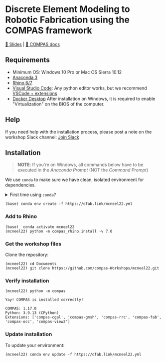 # Discrete Element Modeling to Robotic Fabrication using the COMPAS framework

[🎦 Slides](https://docs.google.com/presentation/d/1kVmHRZoP1LUJlZxQ2h7gCHguQFpE1iUs9BtcrIx7seQ/edit) | [📃 COMPAS docs](https://compas.dev)

## Requirements

* Minimum OS: Windows 10 Pro or Mac OS Sierra 10.12
* [Anaconda 3](https://www.anaconda.com/distribution/)
* [Rhino 6/7](https://www.rhino3d.com/download)
* [Visual Studio Code](https://code.visualstudio.com/): Any python editor works, but we recommend [VSCode + extensions](https://compas.dev/compas/latest/gettingstarted/vscode.html)
* [Docker Desktop](https://www.docker.com/products/docker-desktop) After installation on Windows, it is required to enable "Virtualization" on the BIOS of the computer.

## Help

If you need help with the installation process, please post a note on the workshop Slack channel: [Join Slack](https://join.slack.com/t/mcneel22/shared_invite/zt-1ja677hrk-djL1tF0wy1PysSa2ZCbzsQ)

## Installation

> **NOTE**: If you're on Windows, all commands below have to be executed in the *Anaconda Prompt* (NOT the *Command Prompt*)

We use `conda` to make sure we have clean, isolated environment for dependencies.

<details><summary>First time using <code>conda</code>?</summary>
<p>

Make sure you run this at least once:

    (base) conda config --add channels conda-forge

</p>
</details>

    (base) conda env create -f https://dfab.link/mcneel22.yml

### Add to Rhino

    (base)  conda activate mcneel22
    (mcneel22) python -m compas_rhino.install -v 7.0

### Get the workshop files

Clone the repository:

    (mcneel22) cd Documents
    (mcneel22) git clone https://github.com/compas-Workshops/mcneel22.git

### Verify installation

    (mcneel22) python -m compas

    Yay! COMPAS is installed correctly!

    COMPAS: 1.17.0
    Python: 3.9.13 (CPython)
    Extensions: ['compas-cgal', 'compas-gmsh', 'compas-rrc', 'compas-fab', 'compas-occ', 'compas-view2']

### Update installation

To update your environment:

    (mcneel22) conda env update -f https://dfab.link/mcneel22.yml
